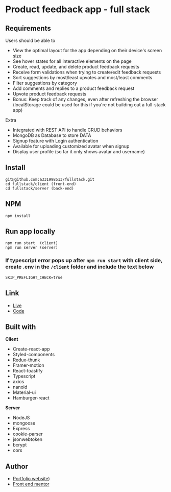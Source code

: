 # Product feedback app - full stack

## Requirements
Users should be able to

- View the optimal layout for the app depending on their device's screen size
- See hover states for all interactive elements on the page
- Create, read, update, and delete product feedback requests
- Receive form validations when trying to create/edit feedback requests
- Sort suggestions by most/least upvotes and most/least comments
- Filter suggestions by category
- Add comments and replies to a product feedback request
- Upvote product feedback requests
- Bonus: Keep track of any changes, even after refreshing the browser (localStorage could be used for this if you're not building out a full-stack app)

Extra
- Integrated with REST API to handle CRUD behaviors
- MongoDB as Database to store DATA
- Signup feature with Login authentication
- Available for uploading customized avatar when signup
- Display user profile (so far it only shows avatar and username)


## Install
```
git@github.com:a331998513/fullstack.git
cd fullstack/client (front-end)
cd fullstack/server (back-end)
```

## NPM
```
npm install
```

## Run app locally
```
npm run start  (client)
npm run server (server)
```

### If typescript error pops up after `npm run start` with client side, create .env in the `/client` folder and include the text below
```
SKIP_PREFLIGHT_CHECK=true
```


## Link
- [Live](https://fullstack-product-feedback-app.herokuapp.com/)
- [Code](https://github.com/a331998513/fullstack)

## Built with

**Client**
- Create-react-app
- Styled-components
- Redux-thunk
- Framer-motion
- React-toastify
- Typescript
- axios
- nanoid
- Material-ui
- Hamburger-react

**Server**
- NodeJS
- mongoose
- Express
- cookie-parser
- jsonwebtoken
- bcrypt
- cors

## Author
- [Portfolio website](https://a331998513.github.io/jay/))
- [Front end mentor](https://www.frontendmentor.io/profile/a331998513)




